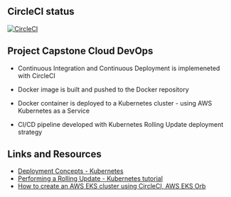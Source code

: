 ## CircleCI status
[![CircleCI](https://circleci.com/gh/vvenera/capstone-cloud-devops/tree/master.svg?style=svg)](https://circleci.com/gh/vvenera/capstone-cloud-devops/tree/master)

## Project Capstone Cloud DevOps

- Continuous Integration and Continuous Deployment is implemeneted with CircleCI

- Docker image is built and pushed to the Docker repository
- Docker container is deployed to a Kubernetes cluster - using AWS Kubernetes as a Service
- CI/CD pipeline developed with Kubernetes Rolling Update deployment strategy

## Links and Resources

- [Deployment Concepts - Kubernetes](https://kubernetes.io/docs/concepts/workloads/controllers/deployment/)
- [Performing a Rolling Update - Kubernetes tutorial](https://kubernetes.io/docs/tutorials/kubernetes-basics/update/update-intro/)
- [How to create an AWS EKS cluster using CircleCI, AWS EKS Orb](https://andresaaap.medium.com/how-to-create-an-aws-eks-cluster-using-circleci-aws-eks-orb-d09a4012fd1d)
